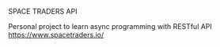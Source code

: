 SPACE TRADERS API

Personal project to learn async programming with RESTful API https://www.spacetraders.io/
